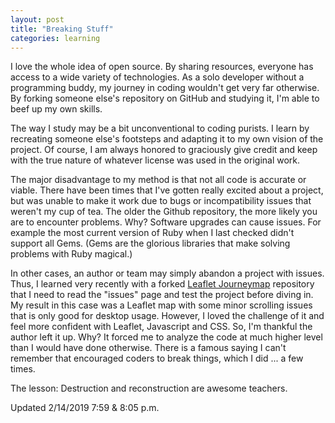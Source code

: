 ```yaml
---
layout: post
title: "Breaking Stuff"
categories: learning
---
```


I love the whole idea of open source. By sharing resources, everyone has access to a wide variety of technologies. As a solo developer without a programming buddy, my journey in coding wouldn't get very far otherwise. By forking someone else's repository on GitHub and studying it, I'm able to beef up my own skills.

The way I study may be a bit unconventional to coding purists. I learn by recreating someone else's footsteps and adapting it to my own vision of the project. Of course, I am always honored to graciously give credit and keep with the true nature of whatever license was used in the original work.

The major disadvantage to my method is that not all code is accurate or viable. There have been times that I've gotten really excited about a project, but was unable to make it work due to bugs or incompatibility issues that weren't my cup of tea. The older the Github repository, the more likely you are to encounter problems. Why? Software upgrades can cause issues. For example the most current version of Ruby when I last checked didn't support all Gems. (Gems are the glorious libraries that make solving problems with Ruby magical.)

In other cases, an author or team may simply abandon a project with issues. Thus, I learned very recently with a forked <a href="https://cherylhughey.github.io/leaflet-storymap">Leaflet Journeymap</a> repository that I need to read the "issues" page and test the project before diving in. My result in this case was a Leaflet map with some minor scrolling issues that is only good for desktop usage. However, I loved the challenge of it and feel more confident with Leaflet, Javascript and CSS. So, I'm thankful the author left it up. Why? It forced me to analyze the code at much higher level than I would have done otherwise. There is a famous saying I can't remember that encouraged coders to break things, which I did ... a few times.

The lesson: Destruction and reconstruction are awesome teachers.


Updated 2/14/2019 7:59 & 8:05 p.m.
